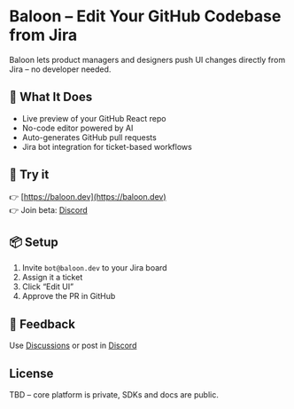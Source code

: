 # Baloon – Edit Your GitHub Codebase from Jira

Baloon lets product managers and designers push UI changes directly from Jira – no developer needed.

## 🔧 What It Does
- Live preview of your GitHub React repo
- No-code editor powered by AI
- Auto-generates GitHub pull requests
- Jira bot integration for ticket-based workflows

## 🚀 Try it
👉 [https://baloon.dev](https://baloon.dev)  
👉 Join beta: [Discord](https://discord.gg/Kfpgprxwmr)

## 📦 Setup
1. Invite `bot@baloon.dev` to your Jira board  
2. Assign it a ticket  
3. Click “Edit UI”  
4. Approve the PR in GitHub

## 💬 Feedback
Use [Discussions](https://github.com/baloon-dev/baloon/discussions) or post in [Discord](https://discord.gg/Kfpgprxwmr)

## License
TBD – core platform is private, SDKs and docs are public.
